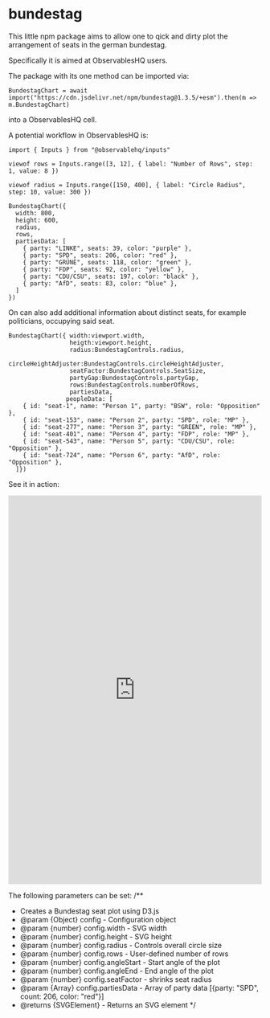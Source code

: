 # bundestag
 
This little npm package aims to allow one to qick and dirty plot the arrangement of seats in the german bundestag. 

Specifically it is aimed at ObservablesHQ users.

The package with its one method can be imported via:

```
BundestagChart = await import("https://cdn.jsdelivr.net/npm/bundestag@1.3.5/+esm").then(m => m.BundestagChart)
```

into a ObservablesHQ cell. 

A potential workflow in ObservablesHQ is:

```
import { Inputs } from "@observablehq/inputs"
```

```
viewof rows = Inputs.range([3, 12], { label: "Number of Rows", step: 1, value: 8 })
```

```
viewof radius = Inputs.range([150, 400], { label: "Circle Radius", step: 10, value: 300 })
```
```
BundestagChart({
  width: 800,
  height: 600,
  radius,
  rows,
  partiesData: [
    { party: "LINKE", seats: 39, color: "purple" },
    { party: "SPD", seats: 206, color: "red" },
    { party: "GRÜNE", seats: 118, color: "green" },
    { party: "FDP", seats: 92, color: "yellow" },
    { party: "CDU/CSU", seats: 197, color: "black" },
    { party: "AfD", seats: 83, color: "blue" },
  ]
})
```
On can also add additional information about distinct seats, for example politicians, occupying said seat. 

```
BundestagChart({ width:viewport.width, 
                 heigth:viewport.height, 
                 radius:BundestagControls.radius,
                 circleHeightAdjuster:BundestagControls.circleHeightAdjuster,
                 seatFactor:BundestagControls.SeatSize,
                 partyGap:BundestagControls.partyGap,
                 rows:BundestagControls.numberOfRows, 
                 partiesData,
                peopleData: [
    { id: "seat-1", name: "Person 1", party: "BSW", role: "Opposition" },
    { id: "seat-153", name: "Person 2", party: "SPD", role: "MP" },
    { id: "seat-277", name: "Person 3", party: "GREEN", role: "MP" },
    { id: "seat-401", name: "Person 4", party: "FDP", role: "MP" },
    { id: "seat-543", name: "Person 5", party: "CDU/CSU", role: "Opposition" },
    { id: "seat-724", name: "Person 6", party: "AfD", role: "Opposition" },
  ]})
```

See it in action:
<iframe width="100%" height="774" frameborder="0"
  src="https://observablehq.com/embed/88312723b9a52359@117?cells=viewof+BundestagControls%2Cviewof+Bundestag"></iframe>


The following parameters can be set:
/**
 * Creates a Bundestag seat plot using D3.js
 * @param {Object} config - Configuration object
 * @param {number} config.width - SVG width
 * @param {number} config.height - SVG height
 * @param {number} config.radius - Controls overall circle size
 * @param {number} config.rows - User-defined number of rows
 * @param {number} config.angleStart - Start angle of the plot
 * @param {number} config.angleEnd - End angle of the plot
 * @param {number} config.seatFactor - shrinks seat radius
 * @param {Array} config.partiesData - Array of party data [{party: "SPD", count: 206, color: "red"}]
 * @returns {SVGElement} - Returns an SVG element
 */
